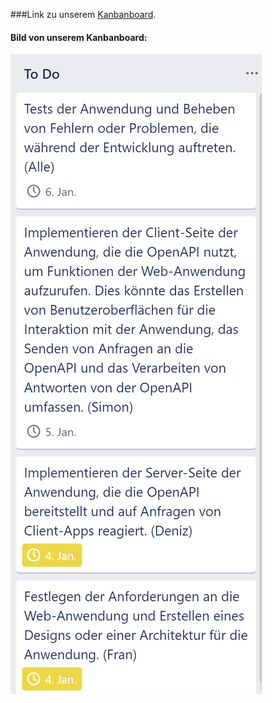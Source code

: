 ###Link zu unserem [Kanbanboard](https://trello.com/b/XlM2LXNq/ugur-news).

#### Bild von unserem Kanbanboard:
![](images/ToDo's.png)